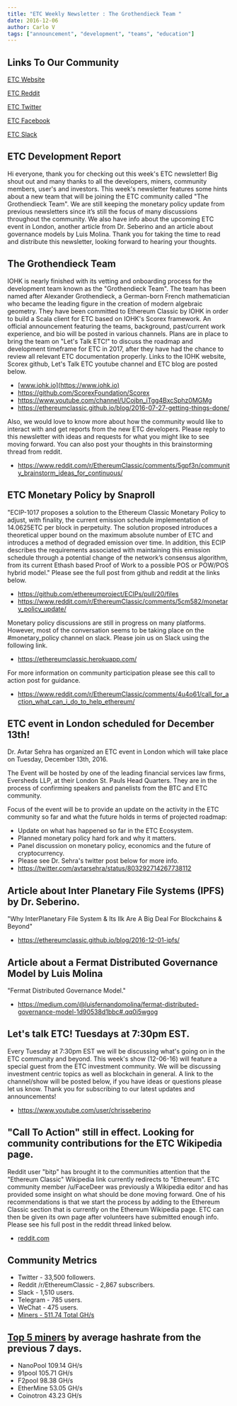 ```yaml
---
title: "ETC Weekly Newsletter : The Grothendieck Team "
date: 2016-12-06
author: Carlo V
tags: ["announcement", "development", "teams", "education"]
---
```



## Links To Our Community

[ETC Website](https://ethereumclassic.github.io/)

[ETC Reddit](https://www.reddit.com/r/EthereumClassic/)

[ETC Twitter](http://twitter.com/eth_classic)

[ETC Facebook](https://www.facebook.com/EthereumClassicETC/)

[ETC Slack](https://ethereumclassic.herokuapp.com/)

## ETC Development Report

Hi everyone, thank you for checking out this week's ETC newsletter! Big shout out and many thanks to all the developers, miners, community members, user's and investors. This week's newsletter features some hints about a new team that will be joining the ETC community called "The Grothendieck Team". We are still keeping the monetary policy update from previous newsletters since it’s still the focus of many discussions throughout the community. We also have info about the upcoming ETC event in London, another article from Dr. Seberino and an article about governance models by Luis Molina. Thank you for taking the time to read and distribute this newsletter, looking forward to hearing your thoughts.

## The Grothendieck Team
IOHK is nearly finished with its vetting and onboarding process for the development team known as the "Grothendieck Team". The team has been named after Alexander Grothendieck, a German-born French mathematician who became the leading figure in the creation of modern algebraic geometry. They have been committed to Ethereum Classic by IOHK in order to build a Scala client for ETC based on IOHK's Scorex framework. An official announcement featuring the teams, background, past/current work experience, and bio will be posted in various channels. Plans are in place to bring the team on "Let's Talk ETC!" to discuss the roadmap and development timeframe for ETC in 2017, after they have had the chance to review all relevant ETC documentation properly. Links to the IOHK website, Scorex github, Let's Talk ETC youtube channel and ETC blog are posted below.

* [www.iohk.io](https://www.iohk.io) 
* https://github.com/ScorexFoundation/Scorex
* https://www.youtube.com/channel/UCojbn_iTgg4BxcSphz0MGMg
* https://ethereumclassic.github.io/blog/2016-07-27-getting-things-done/

Also, we would love to know more about how the community would like to interact with and get reports from the new ETC developers. Please reply to this newsletter with ideas and requests for what you might like to see moving forward. You can also post your thoughts in this brainstorming thread from reddit.

* https://www.reddit.com/r/EthereumClassic/comments/5gpf3n/community_brainstorm_ideas_for_continuous/

## ETC Monetary Policy by Snaproll 
"ECIP-1017 proposes a solution to the Ethereum Classic Monetary Policy to adjust, with finality, the current emission schedule implementation of 14.0625ETC per block in perpetuity. The solution proposed introduces a theoretical upper bound on the maximum absolute number of ETC and introduces a method of degraded emission over time. In addition, this ECIP describes the requirements associated with maintaining this emission schedule through a potential change of the network’s consensus algorithm, from its current Ethash based Proof of Work to a possible POS or POW/POS hybrid model." Please see the full post from github and reddit at the links below. 

* https://github.com/ethereumproject/ECIPs/pull/20/files
* https://www.reddit.com/r/EthereumClassic/comments/5cm582/monetary_policy_update/

Monetary policy discussions are still in progress on many platforms. However, most of the conversation seems to be taking place on the #monetary_policy channel on slack. 
Please join us on Slack using the following link. 

* https://ethereumclassic.herokuapp.com/

For more information on community participation please see this call to action post for guidance.

* https://www.reddit.com/r/EthereumClassic/comments/4u4o61/call_for_action_what_can_i_do_to_help_ethereum/


## ETC event in London scheduled for December 13th!

Dr. Avtar Sehra has organized an ETC event in London which will take place on Tuesday, December 13th, 2016. 

The Event will be hosted by one of the leading financial services law firms, Eversheds LLP, at their London St. Pauls Head Quarters. They are in the process of confirming speakers and panelists from the BTC and ETC community.

Focus of the event will be to provide an update on the activity in the ETC community so far and what the future holds in terms of projected roadmap: 

* Update on what has happened so far in the ETC Ecosystem. 
* Planned monetary policy hard fork and why it matters.
* Panel discussion on monetary policy, economics and the future of cryptocurrency.
* Please see Dr. Sehra's twitter post below for more info.
* https://twitter.com/avtarsehra/status/803292714267738112

## Article about Inter Planetary File Systems (IPFS) by Dr. Seberino.
"Why InterPlanetary File System & Its Ilk Are A Big Deal For Blockchains & Beyond"

* https://ethereumclassic.github.io/blog/2016-12-01-ipfs/


## Article about a Fermat Distributed Governance Model by Luis Molina
"Fermat Distributed Governance Model."

* https://medium.com/@luisfernandomolina/fermat-distributed-governance-model-1d90538d1bbc#.qq0i5wgog

## Let's talk ETC! Tuesdays at 7:30pm EST.
Every Tuesday at 7:30pm EST we will be discussing what's going on in the ETC community and beyond. This week's show (12-06-16) will feature a special guest from the ETC investment community. We will be discussing investment centric topics as well as blockchain in general. A link to the channel/show will be posted below, if you have ideas or questions please let us know. Thank you for subscribing to our latest updates and announcements!

* https://www.youtube.com/user/chrisseberino

## "Call To Action" still in effect. Looking for community contributions for the ETC Wikipedia page.
Reddit user "bitp" has brought it to the communities attention that the "Ethereum Classic" Wikipedia link currently redirects to "Ethereum". ETC community member /u/FaceDeer was previously a Wikipedia editor and has provided some insight on what should be done moving forward. One of his recommendations is that we start the process by adding to the Ethereum Classic section that is currently on the Ethereum Wikipedia page. ETC can then be given its own page after volunteers have submitted enough info. Please see his full post in the reddit thread linked below.

* [reddit.com](https://www.reddit.com/r/EthereumClassic/comments/5bsj3c/ethereum_classic_redirects_to_ethereum_on/)

## Community Metrics

* Twitter - 33,500 followers.
* Reddit /r/EthereumClassic - 2,867 subscribers.
* Slack - 1,510 users.
* Telegram - 785 users.
* WeChat - 475 users.
* [Miners - 511.74 Total GH/s](https://gastracker.io/stats/miners)

## [Top 5 miners](https://gastracker.io/stats/miners) by average hashrate from the previous 7 days.

* NanoPool 109.14 GH/s
* 91pool 105.71 GH/s
* F2pool 98.38 GH/s
* EtherMine 53.05 GH/s
* Coinotron 43.23 GH/s
